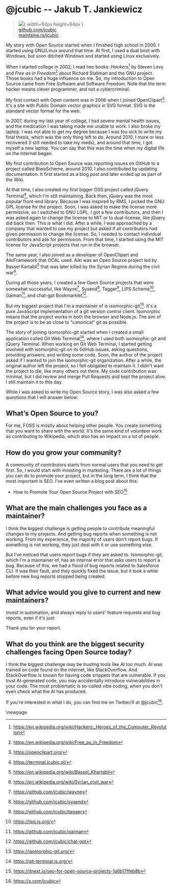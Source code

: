 # @jcubic -- Jakub T. Jankiewicz

> ![](https://github.com/jcubic.png){ width=64px height=64px }  
> [github.com/jcubic](https://github.com/jcubic)  
> [maintaine.rs/jcubic](https://maintaine.rs/jcubic)

My story with Open Source started when I finished high school in 2000. I started using GNU/Linux
around that time. At first, I used a dual boot with Windows, but soon ditched Windows and started
using Linux exclusively.

When I started college in 2002, I read two books:
_Hackers_[^357] by Steven Levy
and _Free as in Freedom_[^358] about Richard Stallman
and the GNU project. Those books had a huge influence on me. So, my introduction to Open Source came
from Free Software and Software Freedom. Note that the term hacker means clever programmer, and not
a cybercriminal.

My first contact with Open content was in 2006 when I joined OpenClipart[^359].
It's a site with Public Domain vector graphics in SVG format. SVG is the standard vector format for the web.

In 2007, during my last year of college, I had severe mental health issues, and the medication I was
taking made me unable to work. I also broke my laptop. I was not able to get my degree because I was
too sick to write my final thesis, which was the only thing left to do. Around 2010, I more or less
recovered (I still needed to take my meds), and around that time, I got myself a new laptop. You can say that this was the time when my digital life on the Internet began.

My first contribution to Open Source was reporting issues on GitHub to a project called BiwaScheme,
around 2010. I also contributed by updating documentation. It first started as a blog post and later
ended up as part of the Wiki.

At that time, I also created my first bigger OSS project called jQuery
Terminal[^360], which I'm still maintaining. Back then, jQuery was the most
popular front-end library. Because I was inspired by RMS, I picked the GNU GPL license for the
project. Soon, I was asked to make the license more permissive, so I switched to GNU LGPL. I got a
few contributors, and then I was asked again to change the license to MIT or to dual-license, like
jQuery did back then. This is what I did. After a while, I was approached by a company that wanted
to use my project but asked if all contributors had given permission to change the license. So, I
needed to contact individual contributors and ask for permission. From that time, I started using
the MIT license for JavaScript projects that run in the browser.

The same year, I also joined as a developer of OpenClipart and AikiFramework that OCAL used.
Aiki was an Open Source project led by Bassel Kartabil[^361]
that was later killed by the Syrian Regime during the civil war[^362].

During all those years, I created a few Open Source projects that were somewhat successful, like
Wayne[^363], Sysend[^364],
Tagger[^365], LIPS Scheme[^366],
Gaiman[^367], and
chat-gpt Bookmarklet[^368].

But my biggest project that I'm a maintainer of is
isomorphic-git[^369]. It's a pure JavaScript implementation of a git
version control client. Isomorphic
means that the project works in both the browser and Node.js. The aim of the project is to be as close to "canonical" git as possible.

The story of joining isomorphic-git started when I created a small application called Git Web
Terminal[^370], where I used both isomorphic-git and jQuery Terminal. When
working on Git Web Terminal, I started getting involved with isomorphic-git on its GitHub issues,
asking questions, providing answers, and writing some code. Soon, the author of the project asked if
I wanted to join the isomorphic-git organization. After a while, the original author left the
project, so I felt obligated to maintain it. I didn't want the project to die, like many others out
there. My code contribution was minimal, but I did review and merge Pull Requests and kept the
project alive. I still maintain it to this day.

While I was asked to write my Open Source story, I was also asked a few questions that I will answer below:

## **What’s Open Source to you?**

For me, FOSS is mostly about helping other people. You create something that you want to share with
the world. It's the same kind of volunteer work as contributing to Wikipedia, which also has an
impact on a lot of people.

## **How do you grow your community?**

A community of contributors starts from normal users that you need to get first. So, I would start
with investing in marketing. There are a lot of things you can do to promote your project, but in the
long term, I think that the most important is SEO. I've even written a blog post about this:

- How to Promote Your Open Source Project with SEO[^371]

## **What are the main challenges you face as a maintainer?**

I think the biggest challenge is getting people to contribute meaningful changes to my projects. And
getting bug reports when something is not working. From my experience, the majority of users don't report
bugs. If something is not working, they just deal with it or use something else.

But I've noticed that users report bugs if they are asked to. Isomorphic-git, which I'm a maintainer
of, has an internal error that asks users to report a bug. Because of this, we had a flood of bug
reports related to Salesforce CLI. It was their fault, and they quickly fixed the issue, but it
took a while before new bug reports stopped being created.

## **What advice would you give to current and new maintainers?**

Invest in automation, and always reply to users' feature requests and bug reports, even if it's
just:

Thank you for your report.

## **What do you think are the biggest security challenges facing Open Source today?**

I think the biggest challenge may be trusting tools like AI too much. AI was trained on code found
on the internet, like StackOverflow. And StackOverflow is known for having code snippets that are
vulnerable. If you trust AI-generated code, you may accidentally introduce vulnerabilities in your
code. The most problematic is so-called vibe coding, when you don't even check what the AI has
produced.

If you're interested in what I do, you can find me on Twitter/X at \@jcubic[^372].

\newpage


[^357]: https://en.wikipedia.org/wiki/Hackers:_Heroes_of_the_Computer_Revolution
[^358]: https://en.wikipedia.org/wiki/Free_as_in_Freedom
[^359]: https://openclipart.org/
[^360]: https://terminal.jcubic.pl/
[^361]: https://en.wikipedia.org/wiki/Bassel_Khartabil
[^362]: https://en.wikipedia.org/wiki/Syrian_civil_war
[^363]: https://github.com/jcubic/wayne
[^364]: https://github.com/jcubic/sysend
[^365]: https://github.com/jcubic/tagger
[^366]: https://lips.js.org/
[^367]: https://github.com/jcubic/gaiman
[^368]: https://github.com/jcubic/chat-gpt
[^369]: https://isomorphic-git.org/
[^370]: https://git-terminal.js.org/
[^371]: https://itnext.io/seo-for-open-source-projects-1a6b17ffeb8b
[^372]: https://x.com/jcubic
